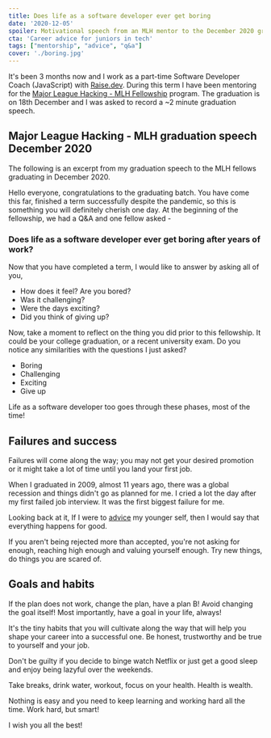 ```yaml
---
title: Does life as a software developer ever get boring
date: '2020-12-05'
spoiler: Motivational speech from an MLH mentor to the December 2020 graduating batch
cta: 'Career advice for juniors in tech'
tags: ["mentorship", "advice", "q&a"]
cover: './boring.jpg'
---
```


It's been 3 months now and I work as a part-time Software Developer Coach (JavaScript) with [Raise.dev](http://raise.dev/). During this term I have been mentoring for the [Major League Hacking - MLH Fellowship](https://fellowship.mlh.io/) program. The graduation is on 18th December and I was asked to record a ~2 minute graduation speech.

## Major League Hacking - MLH graduation speech December 2020

The following is an excerpt from my graduation speech to the MLH fellows graduating in December 2020.

Hello everyone, congratulations to the graduating batch. You have come this far, finished a term successfully despite the pandemic, so this is something you will definitely cherish one day. At the beginning of the fellowship, we had a Q&A and one fellow asked -

### Does life as a software developer ever get boring after years of work?

Now that you have completed a term, I would like to answer by asking all of you,

- How does it feel? Are you bored?
- Was it challenging?
- Were the days exciting?
- Did you think of giving up?

Now, take a moment to reflect on the thing you did prior to this fellowship. It could be your college graduation, or a recent university exam. Do you notice any similarities with the questions I just asked?

- Boring
- Challenging
- Exciting
- Give up

Life as a software developer too goes through these phases, most of the time!

## Failures and success

Failures will come along the way; you may not get your desired promotion or it might take a lot of time until you land your first job.

When I graduated in 2009, almost 11 years ago, there was a global recession and things didn't go as planned for me. I cried a lot the day after my first failed job interview. It was the first biggest failure for me.

Looking back at it, If I were to [advice](../lessons-from-my-younger-self) my younger self, then I would say that everything happens for good.

If you aren't being rejected more than accepted, you're not asking for enough, reaching high enough and valuing yourself enough. Try new things, do things you are scared of. 

## Goals and habits

If the plan does not work, change the plan, have a plan B! Avoid changing the goal itself! Most importantly, have a goal in your life, always!

It's the tiny habits that you will cultivate along the way that will help you shape your career into a successful one. Be honest, trustworthy and be true to yourself and your job.

Don't be guilty if you decide to binge watch Netflix or just get a good sleep and enjoy being lazyful over the weekends.

Take breaks, drink water, workout, focus on your health. Health is wealth.

Nothing is easy and you need to keep learning and working hard all the time. Work hard, but smart!

I wish you all the best!